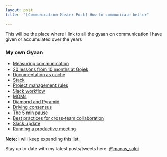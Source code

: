 ```yaml
---
layout: post
title:  "[Communication Master Post] How to communicate better"

---
```


This will be the place where I link to all the gyaan on communication I have given or accumulated over the years

### My own Gyaan

- [Measuring communication](https://manassaloi.com/2020/02/05/measuring-communication.html)
- [20 lessons from 10 months at Gojek](https://manassaloi.com/2019/08/11/20-lessons-gojek.html)
- [Documentation as cache](https://manassaloi.com/2020/04/19/documentation-cache.html)
- [Stack](https://manassaloi.com/2020/04/23/stack.html)
- [Project management rules](https://manassaloi.com/2020/04/26/rules-project-management.html)
- [Slack workflow](https://manassaloi.com/2020/05/03/slack-workflow.html)
- [MOMs](https://manassaloi.com/2020/03/22/mom-update.html)
- [Diamond and Pyramid](https://manassaloi.com/2020/06/01/diamond-pyramid.html)
- [Driving consensus](https://manassaloi.com/2020/05/31/driving-consensus.html)
- [The 5 min pause](https://manassaloi.com/2020/05/20/five-min-pause.html)
- [Best practices for cross-team collaboration](https://manassaloi.com/2020/05/24/collaboration-checklist.html)
- [Slack update](https://manassaloi.com/2021/03/09/slack-update.html)
- [Running a productive meeting](https://manassaloi.com/2021/03/11/running-meeting.html)

**Note:** I will keep expanding this list

Stay up to date with my latest posts/tweets here: [@manas_saloi](http://twitter.com/manas_saloi)
